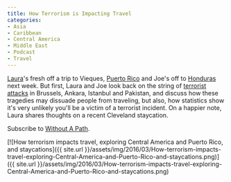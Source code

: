 ```yaml
---
title: How Terrorism is Impacting Travel
categories:
- Asia
- Caribbean
- Central America
- Middle East
- Podcast
- Travel
---
```


[Laura](https://farflungtravels.com)'s fresh off a trip to Vieques, [Puerto Rico](https://withoutapath.com/category/travel/international/caribbean/puerto-rico/) and Joe's off to [Honduras](https://withoutapath.com/category/travel/international/central-america/) next week. But first, Laura and Joe look back on the string of [terrorist attacks](https://withoutapath.com/turkey-brussels-terrorist-attacks/) in Brussels, Ankara, Istanbul and Pakistan, and discuss how these tragedies may dissuade people from traveling, but also, how statistics show it's very unlikely you'll be a victim of a terrorist incident. On a happier note, Laura shares thoughts on a recent Cleveland staycation.

Subscribe to [Without A Path](https://itunes.apple.com/us/podcast/without-a-path/id1037475413?l=es&mt=2).<!-- more -->

[![How terrorism impacts travel, exploring Central America and Puerto Rico, and staycations]({{ site.url }}/assets/img/2016/03/How-terrorism-impacts-travel-exploring-Central-America-and-Puerto-Rico-and-staycations.png)]({{ site.url }}/assets/img/2016/03/How-terrorism-impacts-travel-exploring-Central-America-and-Puerto-Rico-and-staycations.png)
